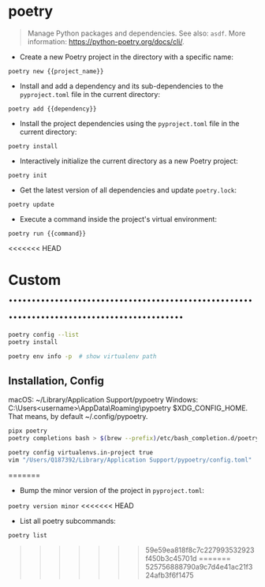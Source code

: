 # poetry

> Manage Python packages and dependencies.
> See also: `asdf`.
> More information: <https://python-poetry.org/docs/cli/>.

- Create a new Poetry project in the directory with a specific name:

`poetry new {{project_name}}`

- Install and add a dependency and its sub-dependencies to the `pyproject.toml` file in the current directory:

`poetry add {{dependency}}`

- Install the project dependencies using the `pyproject.toml` file in the current directory:

`poetry install`

- Interactively initialize the current directory as a new Poetry project:

`poetry init`

- Get the latest version of all dependencies and update `poetry.lock`:

`poetry update`

- Execute a command inside the project's virtual environment:

`poetry run {{command}}`

<<<<<<< HEAD


# Custom ...........................................................................................
```bash
poetry config --list
poetry install

poetry env info -p  # show virtualenv path

```

## Installation, Config
macOS: ~/Library/Application Support/pypoetry
Windows: C:\Users\<username>\AppData\Roaming\pypoetry
$XDG_CONFIG_HOME. That means, by default ~/.config/pypoetry.

```bash
pipx poetry
poetry completions bash > $(brew --prefix)/etc/bash_completion.d/poetry.bash-completion

poetry config virtualenvs.in-project true
vim "/Users/Q187392/Library/Application Support/pypoetry/config.toml"
```
=======
- Bump the minor version of the project in `pyproject.toml`:

`poetry version minor`
<<<<<<< HEAD

- List all poetry subcommands:

`poetry list`
>>>>>>> 59e59ea818f8c7c227993532923f450b3c45701d
=======
>>>>>>> 525756888790a9c7d4e41ac21f324afb3f6f1475
